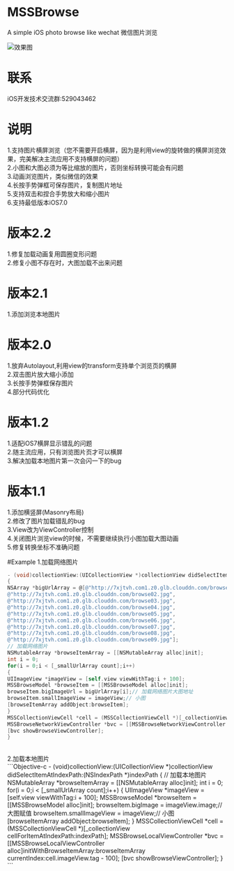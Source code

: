 # MSSBrowse
A simple iOS photo browse like wechat 微信图片浏览

![效果图](https://raw.githubusercontent.com/MSS0306/MSSBrowse/master/browse.gif)

# 联系
iOS开发技术交流群:529043462

# 说明
1.支持图片横屏浏览（您不需要开启横屏，因为是利用view的旋转做的横屏浏览效果，完美解决主流应用不支持横屏的问题）<br/>
2.小图和大图必须为等比缩放的图片，否则坐标转换可能会有问题<br/>
3.动画浏览图片，类似微信的效果<br/>
4.长按手势弹框可保存图片，复制图片地址<br/>
5.支持双击和捏合手势放大和缩小图片<br/>
6.支持最低版本iOS7.0

# 版本2.2
1.修复加载动画复用圆圈变形问题<br/>
2.修复小图不存在时，大图加载不出来问题

# 版本2.1
1.添加浏览本地图片

# 版本2.0
1.放弃Autolayout,利用view的transform支持单个浏览页的横屏<br/>
2.双击图片放大缩小添加<br/>
3.长按手势弹框保存图片<br/>
4.部分代码优化

# 版本1.2
1.适配iOS7横屏显示错乱的问题<br/>
2.随主流应用，只有浏览图片页才可以横屏<br/>
3.解决加载本地图片第一次会闪一下的bug

# 版本1.1
1.添加横竖屏(Masonry布局)<br/>
2.修改了图片加载错乱的bug<br/>
3.View改为ViewController控制<br/>
4.关闭图片浏览view的时候，不需要继续执行小图加载大图动画<br/>
5.修复转换坐标不准确问题

#Example
1.加载网络图片<br/>
```Objective-c
- (void)collectionView:(UICollectionView *)collectionView didSelectItemAtIndexPath:(NSIndexPath *)indexPath
{
NSArray *bigUrlArray = @[@"http://7xjtvh.com1.z0.glb.clouddn.com/browse01.jpg",
@"http://7xjtvh.com1.z0.glb.clouddn.com/browse02.jpg",
@"http://7xjtvh.com1.z0.glb.clouddn.com/browse03.jpg",
@"http://7xjtvh.com1.z0.glb.clouddn.com/browse04.jpg",
@"http://7xjtvh.com1.z0.glb.clouddn.com/browse05.jpg",
@"http://7xjtvh.com1.z0.glb.clouddn.com/browse06.jpg",
@"http://7xjtvh.com1.z0.glb.clouddn.com/browse07.jpg",
@"http://7xjtvh.com1.z0.glb.clouddn.com/browse08.jpg",
@"http://7xjtvh.com1.z0.glb.clouddn.com/browse09.jpg"];
// 加载网络图片
NSMutableArray *browseItemArray = [[NSMutableArray alloc]init];
int i = 0;
for(i = 0;i < [_smallUrlArray count];i++)
{
UIImageView *imageView = [self.view viewWithTag:i + 100];
MSSBrowseModel *browseItem = [[MSSBrowseModel alloc]init];
browseItem.bigImageUrl = bigUrlArray[i];// 加载网络图片大图地址
browseItem.smallImageView = imageView;// 小图
[browseItemArray addObject:browseItem];
}
MSSCollectionViewCell *cell = (MSSCollectionViewCell *)[_collectionView cellForItemAtIndexPath:indexPath];
MSSBrowseNetworkViewController *bvc = [[MSSBrowseNetworkViewController alloc]initWithBrowseItemArray:browseItemArray currentIndex:cell.imageView.tag - 100];
[bvc showBrowseViewController];
}
```
<br/>
2.加载本地图片<br/>
```Objective-c
- (void)collectionView:(UICollectionView *)collectionView didSelectItemAtIndexPath:(NSIndexPath *)indexPath
{
// 加载本地图片
NSMutableArray *browseItemArray = [[NSMutableArray alloc]init];
int i = 0;
for(i = 0;i < [_smallUrlArray count];i++)
{
UIImageView *imageView = [self.view viewWithTag:i + 100];
MSSBrowseModel *browseItem = [[MSSBrowseModel alloc]init];
browseItem.bigImage = imageView.image;// 大图赋值
browseItem.smallImageView = imageView;// 小图
[browseItemArray addObject:browseItem];
}
MSSCollectionViewCell *cell = (MSSCollectionViewCell *)[_collectionView cellForItemAtIndexPath:indexPath];
MSSBrowseLocalViewController *bvc = [[MSSBrowseLocalViewController alloc]initWithBrowseItemArray:browseItemArray currentIndex:cell.imageView.tag - 100];
[bvc showBrowseViewController];
}
```


